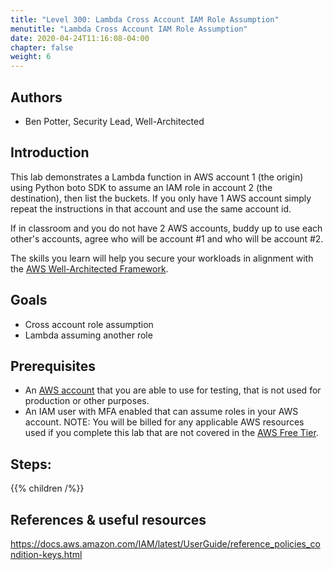 ```yaml
---
title: "Level 300: Lambda Cross Account IAM Role Assumption"
menutitle: "Lambda Cross Account IAM Role Assumption"
date: 2020-04-24T11:16:08-04:00
chapter: false
weight: 6
---
```


## Authors

* Ben Potter, Security Lead, Well-Architected

## Introduction

This lab demonstrates a Lambda function in AWS account 1 (the origin) using Python boto SDK to assume an IAM role in account 2 (the destination), then list the buckets. If you only have 1 AWS account simply repeat the instructions in that account and use the same account id.

If in classroom and you do not have 2 AWS accounts, buddy up to use each other's accounts, agree who will be account #1 and who will be account #2.

The skills you learn will help you secure your workloads in alignment with the [AWS Well-Architected Framework](https://aws.amazon.com/architecture/well-architected/).

## Goals

* Cross account role assumption
* Lambda assuming another role

## Prerequisites

* An [AWS account](https://portal.aws.amazon.com/gp/aws/developer/registration/index.html) that you are able to use for testing, that is not used for production or other purposes.
* An IAM user with MFA enabled that can assume roles in your AWS account.
NOTE: You will be billed for any applicable AWS resources used if you complete this lab that are not covered in the [AWS Free Tier](https://aws.amazon.com/free/).

## Steps:

{{% children /%}}

## References & useful resources

<https://docs.aws.amazon.com/IAM/latest/UserGuide/reference_policies_condition-keys.html>
